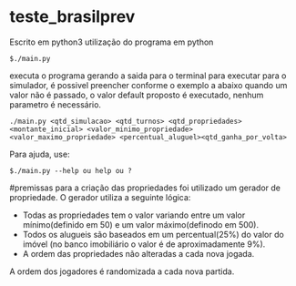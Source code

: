 # teste_brasilprev
Escrito em python3
utilização do programa em python
```
$./main.py
```
executa o programa gerando a saida para o terminal
para executar para o simulador, é possivel preencher conforme o exemplo a abaixo quando um valor não é passado, o valor default proposto é executado, nenhum parametro é necessário.
```
./main.py <qtd_simulacao> <qtd_turnos> <qtd_propriedades> <montante_inicial> <valor_minimo_propriedade> <valor_maximo_propriedade> <percentual_aluguel><qtd_ganha_por_volta>
```
Para ajuda, use: 
```
$./main.py --help ou help ou ?
```

#premissas
para a criação das propriedades foi utilizado um gerador de propriedade. O gerador utiliza a seguinte lógica:

 - Todas as propriedades tem o valor variando entre um valor mínimo(definido em 50) e um valor máximo(definodo em 500).
 - Todos os alugueis são baseados em um percentual(25%) do valor do imóvel (no banco imobiliário o valor é de aproximadamente 9%).
 - A ordem das propriedades não alteradas a cada nova jogada.

A ordem dos jogadores é randomizada a cada nova partida.
